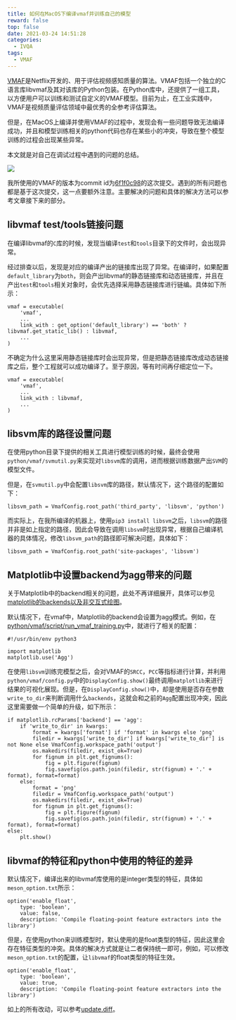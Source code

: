 ```yaml
---
title: 如何在MacOS下编译vmaf并训练自己的模型
reward: false
top: false
date: 2021-03-24 14:51:28
categories:
  - IVQA
tags:
  - VMAF
---
```

[VMAF](https://github.com/Netflix/vmaf)是Netflix开发的、用于评估视频感知质量的算法。VMAF包括一个独立的C语言库libvmaf及其对该库的Python包装。在Python库中，还提供了一组工具，以方便用户可以训练和测试自定义的VMAF模型。目前为止，在工业实践中，VMAF是视频质量评估领域中最优秀的全参考评估算法。

但是，在MacOS上编译并使用VMAF的过程中，发现会有一些问题导致无法编译成功，并且和模型训练相关的python代码也存在某些小的冲突，导致在整个模型训练的过程会出现某些异常。

本文就是对自己在调试过程中遇到的问题的总结。

![](1.jpeg)

<!--more-->

我所使用的VMAF的版本为commit id为[6f1f0c98](https://github.com/Netflix/vmaf/commit/6f1f0c98845e4e9c34ae0bdfa00aee5c91fa6e0c)的这次提交。遇到的所有问题也都是基于这次提交，这一点要额外注意。主要解决的问题和具体的解决方法可以参考文章接下来的部分。

## libvmaf test/tools链接问题
在编译libvmaf的`C`库的时候，发现当编译`test`和`tools`目录下的文件时，会出现异常。

经过排查以后，发现是对应的编译产出的链接库出现了异常。在编译时，如果配置`default_library`为`both`，则会产出libvmaf的静态链接库和动态链接库，并且在产出`test`和`tools`相关对象时，会优先选择采用静态链接库进行链编。具体如下所示：

```
vmaf = executable(
    'vmaf',
    ...
    link_with : get_option('default_library') == 'both' ? libvmaf.get_static_lib() : libvmaf,
    ...
)
```

不确定为什么这里采用静态链接库时会出现异常，但是把静态链接库改成动态链接库之后，整个工程就可以成功编译了。至于原因，等有时间再仔细定位一下。

```
vmaf = executable(
    'vmaf',
    ...
    link_with : libvmaf,
    ...
)
```

## libsvm库的路径设置问题
在使用python目录下提供的相关工具进行模型训练的时候，最终会使用`python/vmaf/svmutil.py`来实现对`libsvm`库的调用，进而根据训练数据产出`SVM`的模型文件。

但是，在`svmutil.py`中会配置`libsvm`库的路径，默认情况下，这个路径的配置如下：

```
libsvm_path = VmafConfig.root_path('third_party', 'libsvm', 'python')
```

而实际上，在我所编译的机器上，使用`pip3 install libsvm`之后，`libsvm`的路径并非是如上指定的路径，因此会导致在调用`libsvm`时出现异常，根据自己编译机器的具体情况，修改`libsvm_path`的路径即可解决问题，具体如下：

```
libsvm_path = VmafConfig.root_path('site-packages', 'libsvm')
```

## Matplotlib中设置backend为agg带来的问题
关于Matplotlib中的backend相关的问题，此处不再详细展开，具体可以参见[matplotlib的backends以及非交互式绘图](/2020/04/28/Matplotlib-s-backends-and-non-interactive-backends-for-rendering/)。

默认情况下，在vmaf中，Matplotlib的backend会设置为agg模式。例如，在[python/vmaf/script/run_vmaf_training.py](https://github.com/Netflix/vmaf/blob/master/python/vmaf/script/run_vmaf_training.py)中，就进行了相关的配置：

```
#!/usr/bin/env python3

import matplotlib
matplotlib.use('Agg')
```

在使用`libsvm`训练完模型之后，会对VMAF的`SRCC`，`PCC`等指标进行计算，并利用`python/vmaf/config.py`中的`DisplayConfig.show()`最终调用`matplotlib`来进行结果的可视化展现。但是，在`DisplayConfig.show()`中，却是使用是否存在参数`write_to_dir`来判断调用什么`backends`，这就会和之前的`Agg`配置出现冲突，因此这里需要做一个简单的升级，如下所示：

```
if matplotlib.rcParams['backend'] == 'agg':
    if 'write_to_dir' in kwargs:
        format = kwargs['format'] if 'format' in kwargs else 'png'
        filedir = kwargs['write_to_dir'] if kwargs['write_to_dir'] is not None else VmafConfig.workspace_path('output')
        os.makedirs(filedir, exist_ok=True)
        for fignum in plt.get_fignums():
            fig = plt.figure(fignum)
            fig.savefig(os.path.join(filedir, str(fignum) + '.' + format), format=format)
    else:
        format = 'png'
        filedir = VmafConfig.workspace_path('output')
        os.makedirs(filedir, exist_ok=True)
        for fignum in plt.get_fignums():
            fig = plt.figure(fignum)
            fig.savefig(os.path.join(filedir, str(fignum) + '.' + format), format=format)
else:
    plt.show()
```

## libvmaf的特征和python中使用的特征的差异
默认情况下，编译出来的libvmaf库使用的是integer类型的特征，具体如`meson_option.txt`所示：

```
option('enable_float',
    type: 'boolean',
    value: false,
    description: 'Compile floating-point feature extractors into the library')
```

但是，在使用python来训练模型时，默认使用的是float类型的特征，因此这里会存在特征类型的冲突。具体的解决方式就是让二者保持统一即可，例如，可以修改`meson_option.txt`的配置，让`libvmaf`的float类型的特征生效。

```
option('enable_float',
    type: 'boolean',
    value: true,
    description: 'Compile floating-point feature extractors into the library')
```

如上的所有改动，可以参考[update.diff](update.diff)。